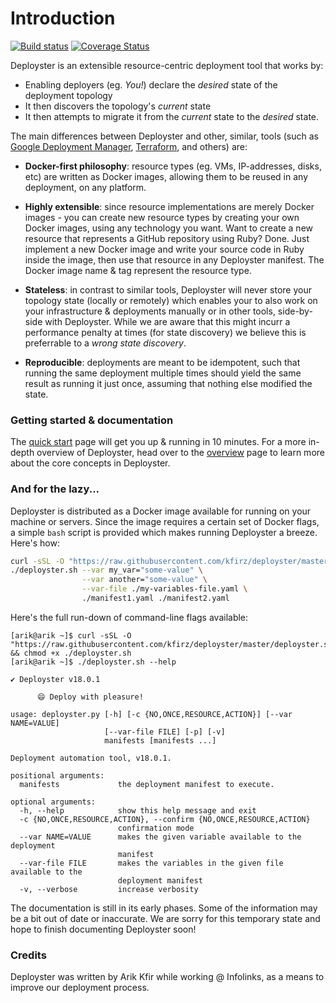 # Introduction

[![Build status](https://badge.buildkite.com/537ebfc113221b3a3c24b2783c72d0b825c5e2f3d2c99c037f.svg)](https://buildkite.com/kfirs/deployster)
[![Coverage Status](https://coveralls.io/repos/github/kfirz/deployster/badge.svg?branch=master)](https://coveralls.io/github/kfirz/deployster?branch=master)

Deployster is an extensible resource-centric deployment tool that works by:

- Enabling deployers (eg. _You!_) declare the _desired_ state of the deployment topology
- It then discovers the topology's _current_ state
- It then attempts to migrate it from the _current_ state to the _desired_ state.

The main differences between Deployster and other, similar, tools (such as [Google Deployment Manager][1], [Terraform][2], and others) are:

- **Docker-first philosophy**: resource types (eg. VMs, IP-addresses, disks,
etc) are written as Docker images, allowing them to be reused in any deployment, on any platform.

- **Highly extensible**: since resource implementations are merely Docker images - you can create new resource types by creating your own Docker images, using any technology you want. Want to create a new resource that represents a GitHub repository using Ruby? Done. Just implement a new Docker image and write your source code in Ruby inside the image, then use that resource in any Deployster manifest. The Docker image name & tag represent the resource type.

- **Stateless**: in contrast to similar tools, Deployster will never store your topology state (locally or remotely) which enables your to also work on your infrastructure & deployments manually or in other tools, side-by-side with Deployster. While we are aware that this might incurr a performance penalty at times (for state discovery) we believe this is preferrable to a _wrong state discovery_.

- **Reproducible**: deployments are meant to be idempotent, such that running the same deployment multiple times should yield the same result as running it just once, assuming that nothing else modified the state.

### Getting started & documentation

The [quick start](http://www.deployster.online/quickstart) page will get you up & running in 10 minutes. For a more in-depth overview of Deployster, head over to the [overview](http://www.deployster.online/overview) page to learn more about the core concepts in Deployster.

### And for the lazy...

Deployster is distributed as a Docker image available for running on your machine or servers. Since the image requires a certain set of Docker flags, a simple `bash` script is provided which makes running Deployster a breeze. Here's how:

```bash
curl -sSL -O "https://raw.githubusercontent.com/kfirz/deployster/master/deployster.sh"
./deployster.sh --var my_var="some-value" \
                --var another="some-value" \
                --var-file ./my-variables-file.yaml \
                ./manifest1.yaml ./manifest2.yaml
```

Here's the full run-down of command-line flags available:

```
[arik@arik ~]$ curl -sSL -O "https://raw.githubusercontent.com/kfirz/deployster/master/deployster.sh" && chmod +x ./deployster.sh
[arik@arik ~]$ ./deployster.sh --help

✔ Deployster v18.0.1

      😄 Deploy with pleasure!
      
usage: deployster.py [-h] [-c {NO,ONCE,RESOURCE,ACTION}] [--var NAME=VALUE]
                     [--var-file FILE] [-p] [-v]
                     manifests [manifests ...]

Deployment automation tool, v18.0.1.

positional arguments:
  manifests             the deployment manifest to execute.

optional arguments:
  -h, --help            show this help message and exit
  -c {NO,ONCE,RESOURCE,ACTION}, --confirm {NO,ONCE,RESOURCE,ACTION}
                        confirmation mode
  --var NAME=VALUE      makes the given variable available to the deployment
                        manifest
  --var-file FILE       makes the variables in the given file available to the
                        deployment manifest
  -v, --verbose         increase verbosity
```

<aside class="warning">
The documentation is still in its early phases. Some of the information may be a bit out of date or inaccurate. We are sorry for this temporary state and hope to finish documenting Deployster soon!
</aside>

### Credits

Deployster was written by Arik Kfir while working @ Infolinks, as a means to improve our deployment process.

[1]: https://cloud.google.com/deployment-manager/docs/configuration/supported-resource-types    "Google Deployment Manager"
[2]: https://www.terraform.io/docs/providers/external/data_source.html                          "Terraform"
